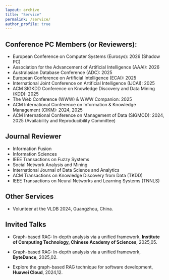 ```yaml
---
layout: archive
title: "Service"
permalink: /service/
author_profile: true
---
```



## Conference PC Members (or Reviewers):
* European Conference on Computer Systems (Eurosys): 2026 (Shadow PC)
* Association for the Advancement of Artificial Intelligence (AAAI): 2026 
* Australasian Database Conference (ADC): 2025
* European Conference on Artificial Intelligence (ECAI): 2025
* International Joint Conference on Artificial Intelligence (IJCAI): 2025
* ACM SIGKDD Conference on Knowledge Discovery and Data Mining (KDD): 2025
* The Web Conference (WWW) & WWW Companion: 2025
* ACM International Conference on Information & Knowledge Management (CIKM): 2024, 2025
* ACM International Conference on Management of Data (SIGMOD): 2024, 2025 (Availability and Reproducibility Committee)


## Journal Reviewer

* Information Fusion 
* Information Sciences 
* IEEE Transactions on Fuzzy Systems
* Social Network Analysis and Mining
* International Journal of Data Science and Analytics
* ACM Transactions on Knowledge Discovery from Data (TKDD) 
* IEEE Transactions on Neural Networks and Learning Systems (TNNLS) 




## Other Services
* Volunteer at the VLDB 2024, Guangzhou, China.

## Invited Talks
* Graph-based RAG: In-depth analysis via a unified framework, **Institute of Computing Technology, Chinese Academy of Sciences**, 2025,05.

* Graph-based RAG: In-depth analysis via a unified framework, **ByteDance**, 2025,02.

* Explore the graph-based RAG technique for software development, **Huawei Cloud**, 2024,12.